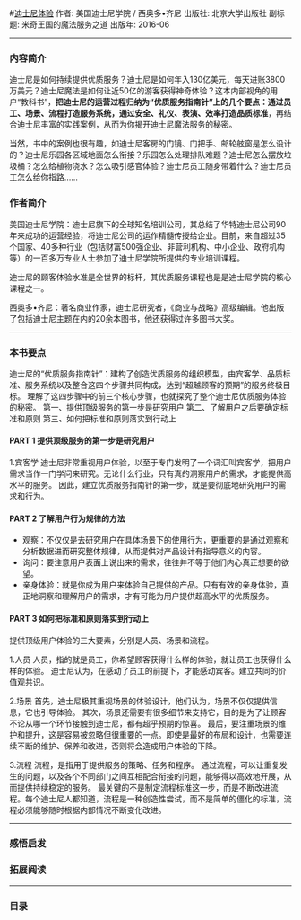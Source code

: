 #[迪士尼体验](https://book.douban.com/subject/26815802/)
作者: 美国迪士尼学院 / 西奥多•齐尼
出版社: 北京大学出版社
副标题: 米奇王国的魔法服务之道
出版年: 2016-06
***
### 内容简介 
迪士尼是如何持续提供优质服务？迪士尼是如何年入130亿美元，每天进账3800万美元？迪士尼魔法是如何让近50亿的游客获得神奇体验？这本内部视角的用户“教科书”，**把迪士尼的运营过程归纳为“优质服务指南针”上的几个要点：通过员工、场景、流程打造服务系统，通过安全、礼仪、表演、效率打造品质标准**，再结合迪士尼丰富的实践案例，从而为你揭开迪士尼魔法服务的秘密。

当然，书中的案例也很有趣，如迪士尼客房的门镜、门把手、邮轮舷窗是怎么设计的？迪士尼乐园各区域地面怎么衔接？乐园怎么处理排队难题？迪士尼怎么摆放垃圾桶？怎么给植物浇水？怎么吸引感官体验？迪士尼员工随身带着什么？迪士尼员工怎么给你指路……

### 作者简介 
美国迪士尼学院：迪士尼旗下的全球知名培训公司，其总结了华特迪士尼公司90年来成功的运营经验，将迪士尼公司的运作精髓传授给企业。目前，来自超过35个国家、40多种行业（包括财富500强企业、非营利机构、中小企业、政府机构等）的一百多万专业人士参加了迪士尼学院所提供的专业培训课程。

迪士尼的顾客体验水准是全世界的标杆，其优质服务课程也是是迪士尼学院的核心课程之一。

西奥多•齐尼：著名商业作家，迪士尼研究者，《商业与战略》高级编辑。他出版了包括迪士尼主题在内的20余本图书，他还获得过许多图书大奖。

***
### 本书要点
迪士尼的“优质服务指南针”：建构了创造优质服务的组织模型，由宾客学、品质标准、服务系统以及整合这四个步骤共同构成，达到“超越顾客的预期”的服务终极目标。﻿﻿﻿
理解了这四步骤中的前三个核心步骤，也就探究了整个迪士尼优质服务体验的秘密。
第一、提供顶级服务的第一步是研究用户﻿
第二、了解用户之后要确定标准和原则﻿
第三、如何把标准和原则落实到行动上﻿﻿﻿﻿﻿﻿﻿

#### PART 1 提供顶级服务的第一步是研究用户﻿
1.宾客学﻿
迪士尼非常重视用户体验，以至于专门发明了一个词汇叫宾客学，把用户需求当作一门学问来研究。无论什么行业，只有真的洞察用户的需求，才能提供高水平的服务。﻿﻿
因此，建立优质服务指南针的第一步，就是要彻底地研究用户的需求和行为。﻿

#### PART 2 了解用户行为规律的方法﻿
- 观察：不仅仅是去研究用户在具体场景下的使用行为，更重要的是通过观察和分析数据进而研究整体规律，从而提供对产品设计有指导意义的内容。﻿
- 询问：要注意用户表面上说出来的需求，往往并不等于他们内心真正想要的欲望。﻿﻿
- 亲身体验：就是你成为用户来体验自己提供的产品。只有有效的亲身体验，真正地洞察和理解用户的需求，才有可能为用户提供超高水平的优质服务。﻿﻿

#### PART 3 如何把标准和原则落实到行动上﻿﻿﻿﻿﻿﻿﻿﻿
提供顶级用户体验的三大要素，分别是人员、场景和流程。﻿

1.人员﻿
人员，指的就是员工，你希望顾客获得什么样的体验，就让员工也获得什么样的体验。﻿
迪士尼认为，在感动了员工的前提下，才能感动宾客。﻿建立共同的价值观共识。

2.场景﻿
首先，迪士尼极其重视场景的体验设计，他们认为，场景不仅仅提供信息，它也引导体验。﻿﻿
其次，场景还需要有很多细节来支持它，目的是为了让顾客不论从哪一个环节接触到迪士尼，都有超乎预期的惊喜。﻿﻿﻿
最后，要注重场景的维护和提升，这是容易被忽略但很重要的一点。即使是最好的布局和设计，也需要连续不断的维护、保养和改进，否则将会造成用户体验的下降。﻿﻿﻿

3.流程﻿
流程，是指用于提供服务的策略、任务和程序。﻿
通过流程，可以让重复发生的问题，以及各个不同部门之间互相配合衔接的问题，能够得以高效地开展，从而提供持续稳定的服务。﻿﻿
最关键的不是制定流程标准这一步，而是不断改进流程。每个迪士尼人都知道，流程是一种创造性尝试，而不是简单的僵化的标准，流程必须能够随时根据内部情况不断变化改进。﻿﻿﻿

***
### 感悟启发
### 拓展阅读
***
### 目录
